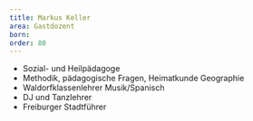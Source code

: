 ```yaml
---
title: Markus Keller 
area: Gastdozent
born: 
order: 80
---
```


* Sozial- und Heilpädagoge
* Methodik, pädagogische Fragen, Heimatkunde Geographie
* Waldorfklassenlehrer Musik/Spanisch
* DJ und Tanzlehrer
* Freiburger Stadtführer
